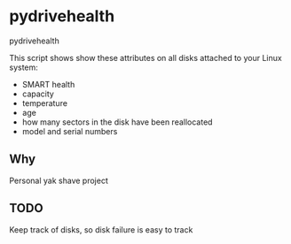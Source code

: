 # pydrivehealth
pydrivehealth

This script shows show these attributes on all disks attached to your Linux system:
* SMART health
* capacity
* temperature
* age
* how many sectors in the disk have been reallocated
* model and serial numbers

## Why
Personal yak shave project

## TODO

Keep track of disks, so disk failure is easy to track
